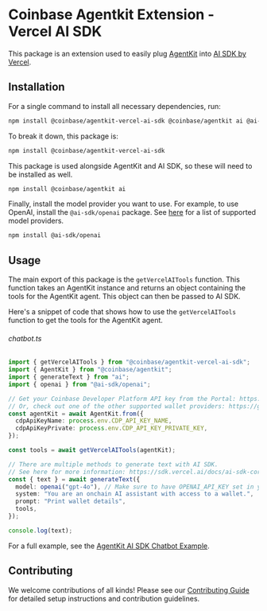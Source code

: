 # Coinbase Agentkit Extension - Vercel AI SDK

This package is an extension used to easily plug [AgentKit](https://docs.cdp.coinbase.com/agentkit/docs/welcome) into [AI SDK by Vercel](https://sdk.vercel.ai/docs/introduction).

## Installation

For a single command to install all necessary dependencies, run:

```bash
npm install @coinbase/agentkit-vercel-ai-sdk @coinbase/agentkit ai @ai-sdk/openai
```

To break it down, this package is:

```bash
npm install @coinbase/agentkit-vercel-ai-sdk
```

This package is used alongside AgentKit and AI SDK, so these will need to be installed as well.

```bash
npm install @coinbase/agentkit ai
```

Finally, install the model provider you want to use. For example, to use OpenAI, install the `@ai-sdk/openai` package. See [here](https://sdk.vercel.ai/docs/foundations/providers-and-models#ai-sdk-providers) for a list of supported model providers.

```bash
npm install @ai-sdk/openai
```

## Usage

The main export of this package is the `getVercelAITools` function. This function takes an AgentKit instance and returns an object containing the tools for the AgentKit agent. This object can then be passed to AI SDK.

Here's a snippet of code that shows how to use the `getVercelAITools` function to get the tools for the AgentKit agent.

###### chatbot.ts

```typescript
import { getVercelAITools } from "@coinbase/agentkit-vercel-ai-sdk";
import { AgentKit } from "@coinbase/agentkit";
import { generateText } from "ai";
import { openai } from "@ai-sdk/openai";

// Get your Coinbase Developer Platform API key from the Portal: https://portal.cdp.coinbase.com/
// Or, check out one of the other supported wallet providers: https://github.com/coinbase/agentkit/tree/main/typescript/agentkit
const agentKit = await AgentKit.from({
  cdpApiKeyName: process.env.CDP_API_KEY_NAME,
  cdpApiKeyPrivate: process.env.CDP_API_KEY_PRIVATE_KEY,
});

const tools = await getVercelAITools(agentKit);

// There are multiple methods to generate text with AI SDK.
// See here for more information: https://sdk.vercel.ai/docs/ai-sdk-core/generating-text
const { text } = await generateText({
  model: openai("gpt-4o"), // Make sure to have OPENAI_API_KEY set in your environment variables
  system: "You are an onchain AI assistant with access to a wallet.",
  prompt: "Print wallet details",
  tools,
});

console.log(text);
```

For a full example, see the [AgentKit AI SDK Chatbot Example](https://github.com/coinbase/agentkit/tree/main/typescript/examples/vercel-ai-sdk-cdp-chatbot).

## Contributing

We welcome contributions of all kinds! Please see our [Contributing Guide](https://github.com/coinbase/agentkit/blob/main/CONTRIBUTING.md) for detailed setup instructions and contribution guidelines.
